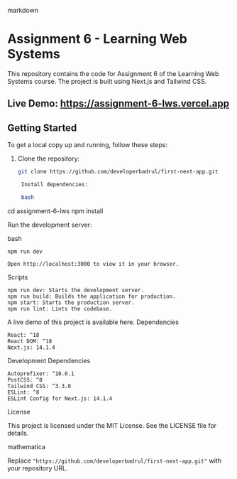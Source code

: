 markdown

# Assignment 6 - Learning Web Systems

This repository contains the code for Assignment 6 of the Learning Web Systems course. The project is built using Next.js and Tailwind CSS.

## Live Demo: https://assignment-6-lws.vercel.app


## Getting Started

To get a local copy up and running, follow these steps:

1. Clone the repository:

   ```bash
   git clone https://github.com/developerbadrul/first-next-app.git

    Install dependencies:

    bash

cd assignment-6-lws
npm install

Run the development server:

bash

    npm run dev

    Open http://localhost:3000 to view it in your browser.

Scripts

    npm run dev: Starts the development server.
    npm run build: Builds the application for production.
    npm start: Starts the production server.
    npm run lint: Lints the codebase.


A live demo of this project is available here.
Dependencies

    React: ^18
    React DOM: ^18
    Next.js: 14.1.4

Development Dependencies

    Autoprefixer: ^10.0.1
    PostCSS: ^8
    Tailwind CSS: ^3.3.0
    ESLint: ^8
    ESLint Config for Next.js: 14.1.4

License

This project is licensed under the MIT License. See the LICENSE file for details.

mathematica


Replace `"https://github.com/developerbadrul/first-next-app.git"` with your repository URL.
